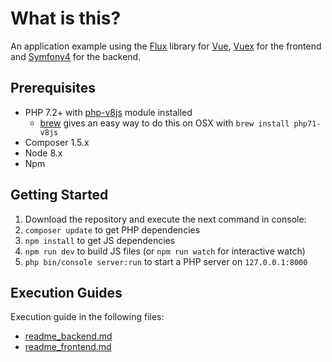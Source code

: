 # What is this?

An application example using the [Flux](https://facebook.github.io/flux/) library for [Vue](https://vuejs.org/), [Vuex](https://vuex.vuejs.org/) for the frontend and [Symfony4](https://symfony.com/) for the backend.

## Prerequisites

- PHP 7.2+ with [php-v8js](https://github.com/phpv8/v8js) module installed
  - [brew](https://brew.sh/) gives an easy way to do this on OSX with `brew install php71-v8js`
- Composer 1.5.x
- Node 8.x
- Npm

## Getting Started

1) Download the repository and execute the next command in console:
2) `composer update` to get PHP dependencies
3) `npm install` to get JS dependencies
4) `npm run dev` to build JS files (or `npm run watch` for interactive watch)
5) `php bin/console server:run` to start a PHP server on `127.0.0.1:8000`


## Execution Guides

Execution guide in the following files:
* [readme_backend.md](./readme_backend.md)
* [readme_frontend.md](./readme_frontend.md)